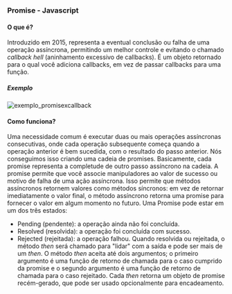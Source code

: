 ### Promise - Javascript
#### O que é?
Introduzido em 2015, representa a eventual conclusão ou falha de uma operação assíncrona, permitindo um melhor controle e evitando o chamado <i>callback hell</i> (aninhamento excessivo de callbacks). É um objeto retornado para o qual você adiciona callbacks, em vez de passar callbacks para uma função.
##### Exemplo
![exemplo_promisexcallback](https://github.com/kassya-rosa/programacao_web2s23/assets/81445258/bb2d8ab8-ae6f-4cbd-bc74-4e63dd2f8764)

#### Como funciona?
Uma necessidade comum é executar duas ou mais operações assíncronas consecutivas, onde cada operação subsequente começa quando a operação anterior é bem sucedida, com o resultado do passo anterior. Nós conseguimos isso criando uma cadeia de promises. Basicamente, cada promise representa a completude de outro passo assíncrono na cadeia.
A promise permite que você associe manipuladores ao valor de sucesso ou motivo de falha de uma ação assíncrona. Isso permite que métodos assíncronos retornem valores como métodos síncronos: em vez de retornar imediatamente o valor final, o método assíncrono retorna uma promise para fornecer o valor em algum momento no futuro.
Uma Promise pode estar em um dos três estados:
* Pending (pendente): a operação ainda não foi concluída.
* Resolved (resolvida): a operação foi concluída com sucesso.
* Rejected (rejeitada): a operação falhou.
Quando resolvida ou rejeitada, o método <i>then</i> será chamado para "lidar" com a saída e pode ser mais de um <i>then</i>. O método <i>then</i> aceita até dois argumentos; o primeiro argumento é uma função de retorno de chamada para o caso cumprido da promise e o segundo argumento é uma função de retorno de chamada para o caso rejeitado. Cada <i>then</i> retorna um objeto de promise recém-gerado, que pode ser usado opcionalmente para encadeamento.
